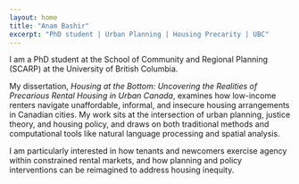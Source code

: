 ```yaml
---
layout: home
title: "Anam Bashir"
excerpt: "PhD student | Urban Planning | Housing Precarity | UBC"
---
```


I am a PhD student at the School of Community and Regional Planning (SCARP) at the University of British Columbia.  

My dissertation, *Housing at the Bottom: Uncovering the Realities of Precarious Rental Housing in Urban Canada*, examines how low-income renters navigate unaffordable, informal, and insecure housing arrangements in Canadian cities. My work sits at the intersection of urban planning, justice theory, and housing policy, and draws on both traditional methods and computational tools like natural language processing and spatial analysis.  

I am particularly interested in how tenants and newcomers exercise agency within constrained rental markets, and how planning and policy interventions can be reimagined to address housing inequity.
